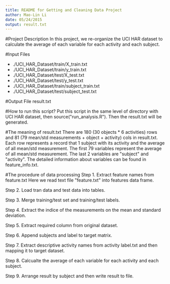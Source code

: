```yaml
---
title: README for Getting and Cleaning Data Project
author: Mao-Lin Li
date: 05/24/2015
output: result.txt
---
```


#Project Description
In this project, we re-organize the UCI HAR dataset to calculate
the average of each variable for each activity and each subject.

#Input Files
* ./UCI_HAR_Dataset/train/X_train.txt
* ./UCI_HAR_Dataset/train/y_train.txt
* ./UCI_HAR_Dataset/test/X_test.txt
* ./UCI_HAR_Dataset/test/y_test.txt
* ./UCI_HAR_Dataset/train/subject_train.txt
* ./UCI_HAR_Dataset/test/subject_test.txt

#Output File
result.txt

#How to run this script?
Put this script in the same level of directory with UCI HAR dataset, then source("run_analysis.R").
Then the result.txt will be generated.

#The meaning of result.txt
There are 180 (30 objects * 6 activities) rows and 81 (79 mean/std measurements + object + activity) cols in result.txt.
Each row represents a record that 1 subject with its activity and the average of all mean/std measurement.
The first 79 variables represent the average of all mean/std measurement.
The last 2 variables are "subject" and "activity".
The detailed information about variables can be found in feature_info.txt.

#The procedure of data processing
Step 1. Extract feature names from feature.txt
Here we read text file "feature.txt" into features data frame.

Step 2. Load tran data and test data into tables.

Step 3. Merge training/test set and training/test labels.

Step 4. Extract the indice of the measurements on the mean and standard deviation.

Step 5. Extract required column from original dataset.

Step 6. Append subjects and label to target matrix.

Step 7. Extract descriptive activity names from activity label.txt and then mapping it to target dataset.

Step 8. Calcualte the average of each variable for each activity and each subject.

Step 9. Arrange result by subject and then write result to file.